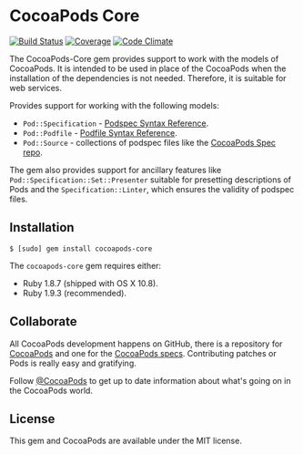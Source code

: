 # CocoaPods Core

[![Build Status](https://img.shields.io/travis/CocoaPods/Core/master.svg?style=flat)](https://travis-ci.org/CocoaPods/Core)
[![Coverage](https://img.shields.io/codeclimate/coverage/github/CocoaPods/Core.svg?style=flat)](https://codeclimate.com/github/CocoaPods/Core)
[![Code Climate](https://img.shields.io/codeclimate/github/CocoaPods/Core.svg?style=flat)](https://codeclimate.com/github/CocoaPods/Core)

The CocoaPods-Core gem provides support to work with the models of CocoaPods.
It is intended to be used in place of the CocoaPods when the installation
of the dependencies is not needed. Therefore, it is suitable for web services.

Provides support for working with the following models:

- `Pod::Specification` - [Podspec Syntax Reference](https://guides.cocoapods.org/syntax/podspec.html).
- `Pod::Podfile` - [Podfile Syntax Reference](https://guides.cocoapods.org/syntax/podfile.html).
- `Pod::Source` - collections of podspec files like the [CocoaPods Spec repo](https://github.com/CocoaPods/Specs).

The gem also provides support for ancillary features like
`Pod::Specification::Set::Presenter` suitable for presetting descriptions of
Pods and the `Specification::Linter`, which ensures the validity of podspec
files.

## Installation

```
$ [sudo] gem install cocoapods-core
```

The `cocoapods-core` gem requires either:

- Ruby 1.8.7 (shipped with OS X 10.8).
- Ruby 1.9.3 (recommended).

## Collaborate

All CocoaPods development happens on GitHub, there is a repository for
[CocoaPods](https://github.com/CocoaPods/CocoaPods) and one for the [CocoaPods
specs](https://github.com/CocoaPods/Specs). Contributing patches or Pods is
really easy and gratifying.

Follow [@CocoaPods](http://twitter.com/CocoaPods) to get up to date
information about what's going on in the CocoaPods world.

## License

This gem and CocoaPods are available under the MIT license.
